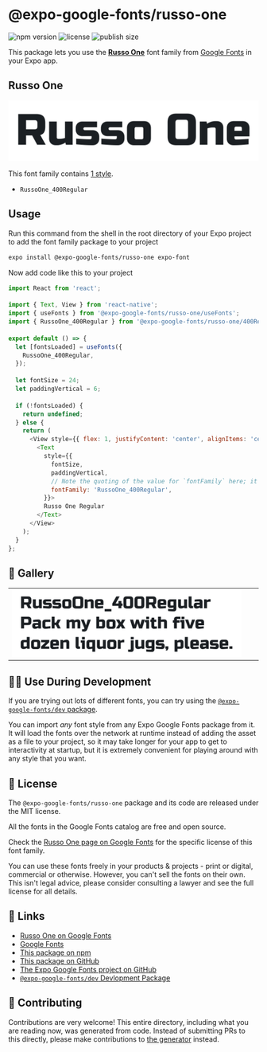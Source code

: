 # @expo-google-fonts/russo-one

![npm version](https://flat.badgen.net/npm/v/@expo-google-fonts/russo-one)
![license](https://flat.badgen.net/github/license/expo/google-fonts)
![publish size](https://flat.badgen.net/packagephobia/install/@expo-google-fonts/russo-one)

This package lets you use the [**Russo One**](https://fonts.google.com/specimen/Russo+One) font family from [Google Fonts](https://fonts.google.com/) in your Expo app.

## Russo One

![Russo One](./font-family.png)

This font family contains [1 style](#-gallery).

- `RussoOne_400Regular`

## Usage

Run this command from the shell in the root directory of your Expo project to add the font family package to your project
```sh
expo install @expo-google-fonts/russo-one expo-font
```

Now add code like this to your project
```js
import React from 'react';

import { Text, View } from 'react-native';
import { useFonts } from '@expo-google-fonts/russo-one/useFonts';
import { RussoOne_400Regular } from '@expo-google-fonts/russo-one/400Regular';

export default () => {
  let [fontsLoaded] = useFonts({
    RussoOne_400Regular,
  });

  let fontSize = 24;
  let paddingVertical = 6;

  if (!fontsLoaded) {
    return undefined;
  } else {
    return (
      <View style={{ flex: 1, justifyContent: 'center', alignItems: 'center' }}>
        <Text
          style={{
            fontSize,
            paddingVertical,
            // Note the quoting of the value for `fontFamily` here; it expects a string!
            fontFamily: 'RussoOne_400Regular',
          }}>
          Russo One Regular
        </Text>
      </View>
    );
  }
};

```

## 🔡 Gallery


||||
|-|-|-|
|![RussoOne_400Regular](.//400Regular/RussoOne_400Regular.ttf.png)||||


## 👩‍💻 Use During Development

If you are trying out lots of different fonts, you can try using the [`@expo-google-fonts/dev` package](https://github.com/expo/google-fonts/tree/master/font-packages/dev#readme).

You can import *any* font style from any Expo Google Fonts package from it. It will load the fonts
over the network at runtime instead of adding the asset as a file to your project, so it may take longer
for your app to get to interactivity at startup, but it is extremely convenient
for playing around with any style that you want.

## 📖 License

The `@expo-google-fonts/russo-one` package and its code are released under the MIT license.

All the fonts in the Google Fonts catalog are free and open source.

Check the [Russo One page on Google Fonts](https://fonts.google.com/specimen/Russo+One) for the specific license of this font family.

You can use these fonts freely in your products & projects - print or digital, commercial or otherwise. However, you can't sell the fonts on their own. This isn't legal advice, please consider consulting a lawyer and see the full license for all details.

## 🔗 Links

- [Russo One on Google Fonts](https://fonts.google.com/specimen/Russo+One)
- [Google Fonts](https://fonts.google.com/)
- [This package on npm](https://www.npmjs.com/package/@expo-google-fonts/russo-one)
- [This package on GitHub](https://github.com/expo/google-fonts/tree/master/font-packages/russo-one)
- [The Expo Google Fonts project on GitHub](https://github.com/expo/google-fonts)
- [`@expo-google-fonts/dev` Devlopment Package](https://github.com/expo/google-fonts/tree/master/font-packages/dev)

## 🤝 Contributing

Contributions are very welcome! This entire directory, including what you are reading now, was generated from code. Instead of submitting PRs to this directly, please make contributions to [the generator](https://github.com/expo/google-fonts/tree/master/packages/generator) instead.
